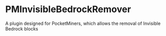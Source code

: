 # PMInvisibleBedrockRemover
A plugin designed for PocketMiners, which allows the removal of Invisible Bedrock blocks
